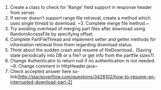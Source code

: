 1. Create a class to check for 'Range' field support in response header from server.
2. If server doesn't support range file retrieval, create a method which uses single thread to download.
~3. Complete merge file method.~
4. Try avoiding overhead of merging part files after download using RandomAccessFile by specifying offset.
5. Complete PartFileThread and implement setter and getter methods for information retrieval from them regarding download status.
6. Think about the sudden crash and resume of fileDownload.. (Saving state periodically into DB or a file? or get info from the partfile sizes?)
7. Change Authenticator to return null if no authentication is not needed.
~8. Change comment in HttpHeader.java~
9. Check accepted answer here so-link[http://stackoverflow.com/questions/3428102/how-to-resume-an-interrupted-download-part-2]